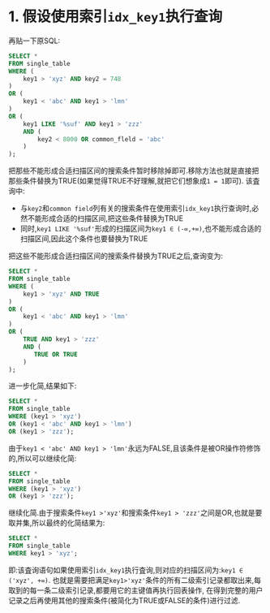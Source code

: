 # 1. 假设使用索引`idx_key1`执行查询

再贴一下原SQL:

```sql
SELECT *
FROM single_table
WHERE (
    key1 > 'xyz' AND key2 = 748
)
OR (
    key1 < 'abc' AND key1 > 'lmn'
)
OR (
    key1 LIKE '%suf' AND key1 > 'zzz'
    AND (
        key2 < 8000 OR common_fleld = 'abc'
    )
);
```

把那些不能形成合适扫描区间的搜索条件暂时移除掉即可.移除方法也就是直接把那些条件替换为TRUE(如果觉得TRUE不好理解,就把它们想象成`1 = 1`即可).
该査询中:

- 与`key2`和`common field`列有关的搜索条件在使用索引`idx_key1`执行查询时,必然不能形成合适的扫描区间,把这些条件替换为TRUE
- 同时,`key1 LIKE '%suf'`形成的扫描区间为`key1 ∈ (-∞,+∞)`,也不能形成合适的扫描区间,因此这个条件也要替换为TRUE

把这些不能形成合适扫描区间的搜索条件替换为TRUE之后,查询变为:

```sql
SELECT *
FROM single_table
WHERE (
    key1 > 'xyz' AND TRUE
)
OR (
    key1 < 'abc' AND key1 > 'lmn'
)
OR (
    TRUE AND key1 > 'zzz'
    AND (
       TRUE OR TRUE
    )
);
```

进一步化简,结果如下:

```sql
SELECT *
FROM single_table
WHERE (key1 > 'xyz')
OR (key1 < 'abc' AND key1 > 'lmn')
OR (key1 > 'zzz');
```

由于`key1 < 'abc' AND key1 > 'lmn'`永远为FALSE,且该条件是被OR操作符修饰的,所以可以继续化简:

```sql
SELECT *
FROM single_table
WHERE (key1 > 'xyz')
OR (key1 > 'zzz');
```

继续化简.由于搜索条件`key1 >'xyz'`和搜索条件`key1 > 'zzz'`之间是OR,也就是要取并集,所以最终的化简结果为:

```sql
SELECT *
FROM single_table
WHERE key1 > 'xyz';
```

即:该査询语句如果使用索引`idx_key1`执行査询,则对应的扫描区间为:`key1 ∈ ('xyz', +∞)`.
也就是需要把满足`key1>'xyz'`条件的所有二级索引记录都取出来,每取到的每一条二级索引记录,都要用它的主键值再执行回表操作,
在得到完整的用户记录之后再使用其他的搜索条件(被简化为TRUE或FALSE的条件)进行过滤.
